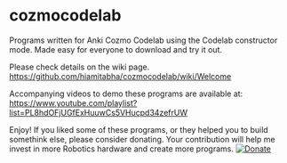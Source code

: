 # cozmocodelab
Programs written for Anki Cozmo Codelab using the Codelab constructor mode. Made easy for everyone to download and try it out.

Please check details on the wiki page.  https://github.com/hiamitabha/cozmocodelab/wiki/Welcome

Accompanying videos to demo these programs are available at: https://www.youtube.com/playlist?list=PL8hdOFjUGfExHuuwCs5VHucpd34zefrUW

Enjoy! If you liked some of these programs, or they helped you to build somethink else, please consider donating. Your contribution will help me invest in more Robotics hardware and create more programs.
[![Donate](https://img.shields.io/badge/Donate-PayPal-green.svg)](https://www.paypal.me/hiamitabha/5)
